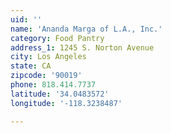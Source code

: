 ```yaml
---
uid: ''
name: 'Ananda Marga of L.A., Inc.'
category: Food Pantry
address_1: 1245 S. Norton Avenue
city: Los Angeles
state: CA
zipcode: '90019'
phone: 818.414.7737
latitude: '34.0483572'
longitude: '-118.3238487'

---
```

